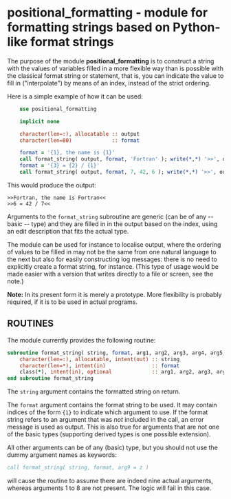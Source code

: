 # positional_formatting - module for formatting strings based on Python-like format strings

The purpose of the module **positional_formatting** is to construct a string with the values of variables
filled in a more flexible way than is possible with the classical format string or statement, that is,
you can indicate the value to fill in ("interpolate") by means of an index, instead of the strict
ordering.

Here is a simple example of how it can be used:

```fortran
    use positional_formatting

    implicit none

    character(len=:), allocatable :: output
    character(len=80)             :: format

    format = '{1}, the name is {1}'
    call format_string( output, format, 'Fortran' ); write(*,*) '>>', output, '<<'
    format = '{3} = {2} / {1}'
    call format_string( output, format, 7, 42, 6 ); write(*,*) '>>', output, '<<'
```

This would produce the output:

```
>>Fortran, the name is Fortran<<
>>6 = 42 / 7<<
```

Arguments to the `format_string` subroutine are generic (can be of any -- basic -- type) and they are filled in in the
output based on the index, using an edit description that fits the actual type.

The module can be used for instance to localise output, where the ordering of values to be filled in may not be the
same from one natural language to the next but also for easily constructing log messages: there is no need to
explicitly create a format string, for instance. (This type of usage would be made easier with a version that
writes directly to a file or screen, see the note.)


**Note:** In its present form it is merely a prototype. More flexibility is probably required, if it is to be used in actual
programs.

## ROUTINES

The module currently provides the following routine:

```fortran
subroutine format_string( string, format, arg1, arg2, arg3, arg4, arg5, arg6, arg7, arg8, arg9 )
    character(len=:), allocatable, intent(out) :: string
    character(len=*), intent(in)               :: format
    class(*), intent(in), optional             :: arg1, arg2, arg3, arg4, arg5, arg6, arg7,arg8, arg9
end subroutine format_string
```

The `string` argument contains the formatted string on return.

The `format` argument contains the format string to be used. It may contain indices of the form `{1}` to indicate
which argument to use. If the format string refers to an argument that was *not* included in the call, an error
message is used as output. This is also true for arguments that are not one of the basic types (supporting
derived types is one possible extension).

All other arguments can be of any (basic) type, but you should not use the dummy argument names as keywords:

```fortran
call format_string( string, format, arg9 = z )
```

will cause the routine to assume there are indeed nine actual arguments, whereas arguments 1 to 8 are not present.
The logic will fail in this case.

